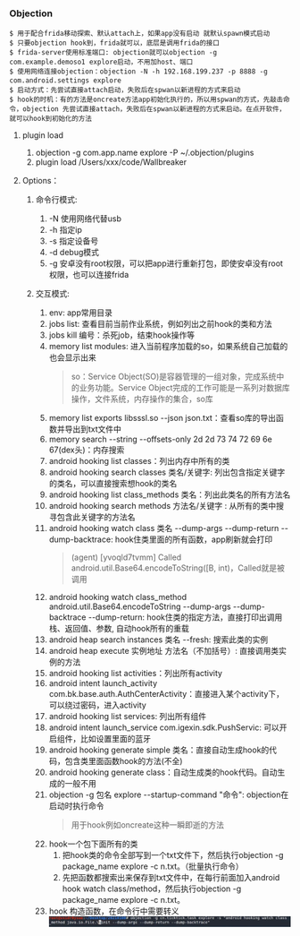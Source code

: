 ### Objection
```
$ 用于配合frida移动探索、默认attach上，如果app没有启动 就默认spawn模式启动
$ 只要objection hook到，frida就可以，底层是调用frida的接口
$ frida-server使用标准端口: objection就可以objection -g com.example.demoso1 explore启动，不用加host、端口
$ 使用网络连接objection：objection -N -h 192.168.199.237 -p 8888 -g com.android.settings explore
$ 启动方式：先尝试直接attach启动，失败后在spwan以新进程的方式来启动
$ hook的时机：有的方法是oncreate方法app初始化执行的，所以用spwan的方式，先敲击命令，objection 先尝试直接attach，失败后在spwan以新进程的方式来启动。在点开软件，就可以hook到初始化的方法
```

1. plugin load
    1. objection -g com.app.name explore -P ~/.objection/plugins
    2. plugin load /Users/xxx/code/Wallbreaker
    
2. Options：

    1. 命令行模式:
        1. -N 使用网络代替usb
        2. -h 指定ip
        3. -s 指定设备号
        4. -d debug模式
        5. -g 安卓没有root权限，可以把app进行重新打包，即使安卓没有root权限，也可以连接frida
        
    2. 交互模式:
        1. env: app常用目录
        2. jobs list: 查看目前当前作业系统，例如列出之前hook的类和方法  
        3. jobs kill 编号：杀死job，结束hook操作等    
        4. memory list modules: 进入当前程序加载的so，如果系统自己加载的也会显示出来  
            > so：Service Object(SO)是容器管理的一组对象，完成系统中的业务功能。Service Object完成的工作可能是一系列对数据库操作，文件系统，内存操作的集合，so库   
        5. memory list exports libsssl.so --json json.txt：查看so库的导出函数并导出到txt文件中  
        6. memory search --string --offsets-only  2d 2d 73 74 72 69 6e 67(dex头)：内存搜索
        7. android hooking list classes：列出内存中所有的类    
        8. android hooking search classes 类名/关键字: 列出包含指定关键字的类名，可以直接搜索想hook的类名     
        9. android hooking list class_methods 类名：列出此类名的所有方法名    
        10. android hooking search methods 方法名/关键字 : 从所有的类中搜寻包含此关键字的方法名     
        11. android hooking watch class 类名 --dump-args --dump-return --dump-backtrace: hook住类里面的所有函数，app刷新就会打印
            > (agent) [yvoqld7tvmm] Called android.util.Base64.encodeToString([B, int)，Called就是被调用  
        12. android hooking watch class_method android.util.Base64.encodeToString --dump-args --dump-backtrace --dump-return: hook住类的指定方法，直接打印出调用栈、返回值、参数, 自动hook所有的重载
        13. android heap search instances 类名  --fresh: 搜索此类的实例  
        14. android heap execute  实例地址  方法名（不加括号）: 直接调用类实例的方法   
        15. android hooking list activities：列出所有activity   
        16. android intent launch_activity com.bk.base.auth.AuthCenterActivity：直接进入某个activity下，可以绕过密码，进入activity   
        17. android hooking list services: 列出所有组件
        18. android intent launch_service com.igexin.sdk.PushServic: 可以开启组件，比如设置里面的蓝牙   
        19. android hooking generate simple 类名：直接自动生成hook的代码，包含类里面函数hook的方法(不全)
        20. android hooking generate class：自动生成类的hook代码。自动生成的一般不用   
        21. objection -g 包名 explore --startup-command "命令": objection在启动时执行命令
            > 用于hook例如oncreate这种一瞬即逝的方法 
        22. hook一个包下面所有的类
            1. 把hook类的命令全部写到一个txt文件下，然后执行objection -g package_name  explore  -c n.txt。（批量执行命令） 
            2. 先把函数都搜索出来保存到txt文件中，在每行前面加入android hook watch class/method，然后执行objection -g package_name  explore  -c n.txt。  
        23. hook 构造函数，在命令行中需要转义
        ![](pic/01.a.png)
